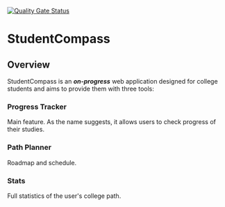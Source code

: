 [![Quality Gate Status](http://186.23.126.152:9000/api/project_badges/measure?project=StudentCompass&metric=alert_status&token=sqb_c77648187b7b050cc75d196eaebf6b094b1fd5a0)](http://186.23.126.152:9000/dashboard?id=StudentCompass)

# StudentCompass

## Overview

StudentCompass is an **_on-progress_** web application designed for college students and aims to provide them with three tools:

### Progress Tracker

Main feature. As the name suggests, it allows users to check progress of their studies.

### Path Planner

Roadmap and schedule.

### Stats

Full statistics of the user's college path.
